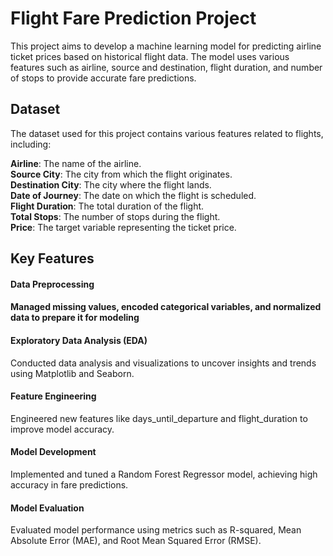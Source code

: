 <h1>Flight Fare Prediction Project</h1>
This project aims to develop a machine learning model for predicting airline ticket prices based on historical flight data. The model uses various features such as airline, source and destination, flight duration, and number of stops to provide accurate fare predictions.
<h2>Dataset</h2>
The dataset used for this project contains various features related to flights, including:

<b>Airline</b>: The name of the airline.<br>
<b>Source City</b>: The city from which the flight originates.<br>
<b>Destination City</b>: The city where the flight lands.<br>
<b>Date of Journey</b>: The date on which the flight is scheduled.<br>
<b>Flight Duration</b>: The total duration of the flight.<br>
<b>Total Stops</b>: The number of stops during the flight.<br>
<b>Price</b>: The target variable representing the ticket price.
<h2>Key Features</h2>
<h4>Data Preprocessing<h4>
Managed missing values, encoded categorical variables, and normalized data to prepare it for modeling
<h4>Exploratory Data Analysis (EDA)</h4> Conducted data analysis and visualizations to uncover insights and trends using Matplotlib and Seaborn.
<h4>Feature Engineering</h4> Engineered new features like days_until_departure and flight_duration to improve model accuracy.
<h4>Model Development</h4> Implemented and tuned a Random Forest Regressor model, achieving high accuracy in fare predictions.
<h4>Model Evaluation</h4> Evaluated model performance using metrics such as R-squared, Mean Absolute Error (MAE), and Root Mean Squared Error (RMSE).
